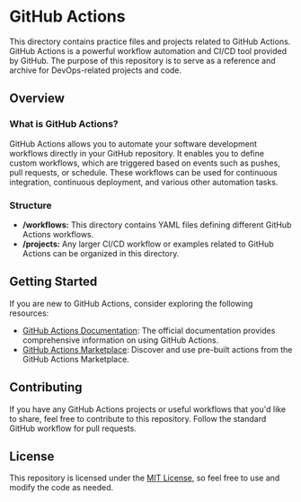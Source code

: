 # GitHub Actions

This directory contains practice files and projects related to GitHub Actions. GitHub Actions is a powerful workflow automation and CI/CD tool provided by GitHub. The purpose of this repository is to serve as a reference and archive for DevOps-related projects and code.

## Overview

### What is GitHub Actions?

GitHub Actions allows you to automate your software development workflows directly in your GitHub repository. It enables you to define custom workflows, which are triggered based on events such as pushes, pull requests, or schedule. These workflows can be used for continuous integration, continuous deployment, and various other automation tasks.

### Structure

- **/workflows:** This directory contains YAML files defining different GitHub Actions workflows.
- **/projects:** Any larger CI/CD workflow or examples related to GitHub Actions can be organized in this directory.

## Getting Started

If you are new to GitHub Actions, consider exploring the following resources:

- [GitHub Actions Documentation](https://docs.github.com/en/actions): The official documentation provides comprehensive information on using GitHub Actions.
- [GitHub Actions Marketplace](https://github.com/marketplace?type=actions): Discover and use pre-built actions from the GitHub Actions Marketplace.

## Contributing

If you have any GitHub Actions projects or useful workflows that you'd like to share, feel free to contribute to this repository. Follow the standard GitHub workflow for pull requests.

## License

This repository is licensed under the [MIT License](https://github.com/parasd086/Devops-SRE-Practice/blob/main/LICENSE), so feel free to use and modify the code as needed.
